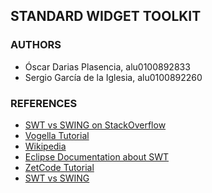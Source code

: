 ## STANDARD WIDGET TOOLKIT

### AUTHORS

* Óscar Darias Plasencia, alu0100892833
* Sergio García de la Iglesia, alu0100892260

### REFERENCES

* [SWT vs SWING on StackOverflow](https://stackoverflow.com/questions/2306190/java-desktop-application-swt-vs-swing)
* [Vogella Tutorial](http://www.vogella.com/tutorials/SWT/article.html)
* [Wikipedia](https://es.wikipedia.org/wiki/SWT)
* [Eclipse Documentation about SWT](https://www.eclipse.org/swt/)
* [ZetCode Tutorial](http://zetcode.com/gui/javaswt/)
* [SWT vs SWING](https://www.slideshare.net/saratorkey/swt-vs-swing)
